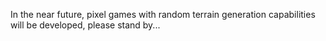 In the near future, pixel games with random terrain generation capabilities will be developed, please stand by...